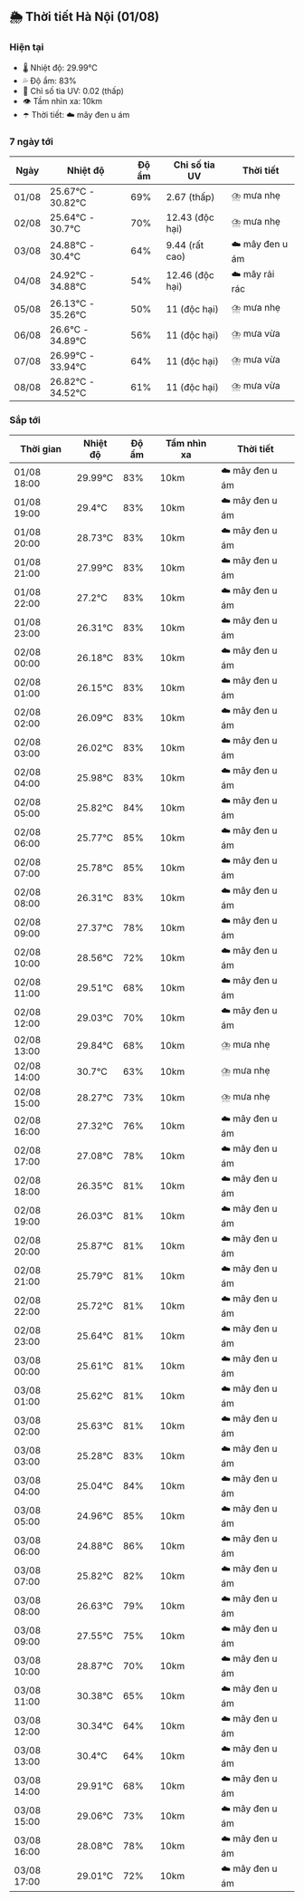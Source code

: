 ## 🌦️ Thời tiết Hà Nội (01/08)

### Hiện tại

- 🌡️ Nhiệt độ: 29.99℃
- 💦 Độ ẩm: 83%
- 🌟 Chỉ số tia UV: 0.02 (thấp)
- 👁️ Tầm nhìn xa: 10km
- ☂️ Thời tiết: ☁️ mây đen u ám

### 7 ngày tới

| Ngày | Nhiệt độ | Độ ẩm | Chỉ số tia UV | Thời tiết |
| --- | --- | --- | --- | --- |
| 01/08 | 25.67℃ - 30.82℃ | 69% | 2.67 (thấp) | ⛈️ mưa nhẹ |
| 02/08 | 25.64℃ - 30.7℃ | 70% | 12.43 (độc hại) | ⛈️ mưa nhẹ |
| 03/08 | 24.88℃ - 30.4℃ | 64% | 9.44 (rất cao) | ☁️ mây đen u ám |
| 04/08 | 24.92℃ - 34.88℃ | 54% | 12.46 (độc hại) | ☁️ mây rải rác |
| 05/08 | 26.13℃ - 35.26℃ | 50% | 11 (độc hại) | ⛈️ mưa nhẹ |
| 06/08 | 26.6℃ - 34.89℃ | 56% | 11 (độc hại) | ⛈️ mưa vừa |
| 07/08 | 26.99℃ - 33.94℃ | 64% | 11 (độc hại) | ⛈️ mưa vừa |
| 08/08 | 26.82℃ - 34.52℃ | 61% | 11 (độc hại) | ⛈️ mưa vừa |

### Sắp tới

| Thời gian | Nhiệt độ | Độ ẩm | Tầm nhìn xa | Thời tiết |
| --- | --- | --- | --- | --- |
| 01/08 18:00 | 29.99℃ | 83% | 10km | ☁️ mây đen u ám |
| 01/08 19:00 | 29.4℃ | 83% | 10km | ☁️ mây đen u ám |
| 01/08 20:00 | 28.73℃ | 83% | 10km | ☁️ mây đen u ám |
| 01/08 21:00 | 27.99℃ | 83% | 10km | ☁️ mây đen u ám |
| 01/08 22:00 | 27.2℃ | 83% | 10km | ☁️ mây đen u ám |
| 01/08 23:00 | 26.31℃ | 83% | 10km | ☁️ mây đen u ám |
| 02/08 00:00 | 26.18℃ | 83% | 10km | ☁️ mây đen u ám |
| 02/08 01:00 | 26.15℃ | 83% | 10km | ☁️ mây đen u ám |
| 02/08 02:00 | 26.09℃ | 83% | 10km | ☁️ mây đen u ám |
| 02/08 03:00 | 26.02℃ | 83% | 10km | ☁️ mây đen u ám |
| 02/08 04:00 | 25.98℃ | 83% | 10km | ☁️ mây đen u ám |
| 02/08 05:00 | 25.82℃ | 84% | 10km | ☁️ mây đen u ám |
| 02/08 06:00 | 25.77℃ | 85% | 10km | ☁️ mây đen u ám |
| 02/08 07:00 | 25.78℃ | 85% | 10km | ☁️ mây đen u ám |
| 02/08 08:00 | 26.31℃ | 83% | 10km | ☁️ mây đen u ám |
| 02/08 09:00 | 27.37℃ | 78% | 10km | ☁️ mây đen u ám |
| 02/08 10:00 | 28.56℃ | 72% | 10km | ☁️ mây đen u ám |
| 02/08 11:00 | 29.51℃ | 68% | 10km | ☁️ mây đen u ám |
| 02/08 12:00 | 29.03℃ | 70% | 10km | ☁️ mây đen u ám |
| 02/08 13:00 | 29.84℃ | 68% | 10km | ⛈️ mưa nhẹ |
| 02/08 14:00 | 30.7℃ | 63% | 10km | ⛈️ mưa nhẹ |
| 02/08 15:00 | 28.27℃ | 73% | 10km | ⛈️ mưa nhẹ |
| 02/08 16:00 | 27.32℃ | 76% | 10km | ☁️ mây đen u ám |
| 02/08 17:00 | 27.08℃ | 78% | 10km | ☁️ mây đen u ám |
| 02/08 18:00 | 26.35℃ | 81% | 10km | ☁️ mây đen u ám |
| 02/08 19:00 | 26.03℃ | 81% | 10km | ☁️ mây đen u ám |
| 02/08 20:00 | 25.87℃ | 81% | 10km | ☁️ mây đen u ám |
| 02/08 21:00 | 25.79℃ | 81% | 10km | ☁️ mây đen u ám |
| 02/08 22:00 | 25.72℃ | 81% | 10km | ☁️ mây đen u ám |
| 02/08 23:00 | 25.64℃ | 81% | 10km | ☁️ mây đen u ám |
| 03/08 00:00 | 25.61℃ | 81% | 10km | ☁️ mây đen u ám |
| 03/08 01:00 | 25.62℃ | 81% | 10km | ☁️ mây đen u ám |
| 03/08 02:00 | 25.63℃ | 81% | 10km | ☁️ mây đen u ám |
| 03/08 03:00 | 25.28℃ | 83% | 10km | ☁️ mây đen u ám |
| 03/08 04:00 | 25.04℃ | 84% | 10km | ☁️ mây đen u ám |
| 03/08 05:00 | 24.96℃ | 85% | 10km | ☁️ mây đen u ám |
| 03/08 06:00 | 24.88℃ | 86% | 10km | ☁️ mây đen u ám |
| 03/08 07:00 | 25.82℃ | 82% | 10km | ☁️ mây đen u ám |
| 03/08 08:00 | 26.63℃ | 79% | 10km | ☁️ mây đen u ám |
| 03/08 09:00 | 27.55℃ | 75% | 10km | ☁️ mây đen u ám |
| 03/08 10:00 | 28.87℃ | 70% | 10km | ☁️ mây đen u ám |
| 03/08 11:00 | 30.38℃ | 65% | 10km | ☁️ mây đen u ám |
| 03/08 12:00 | 30.34℃ | 64% | 10km | ☁️ mây đen u ám |
| 03/08 13:00 | 30.4℃ | 64% | 10km | ☁️ mây đen u ám |
| 03/08 14:00 | 29.91℃ | 68% | 10km | ☁️ mây đen u ám |
| 03/08 15:00 | 29.06℃ | 73% | 10km | ☁️ mây đen u ám |
| 03/08 16:00 | 28.08℃ | 78% | 10km | ☁️ mây đen u ám |
| 03/08 17:00 | 29.01℃ | 72% | 10km | ☁️ mây đen u ám |
